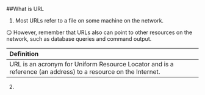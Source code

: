 ##What is URL

1. Most URLs refer to a file on some machine on the network.

:smirk: However, remember that URLs also can point to other resources on the network, such as database queries and command output.

| Definition |
| :------------- |
| URL is an acronym for Uniform Resource Locator and is a reference (an address) to a resource on the Internet. |

2. 
